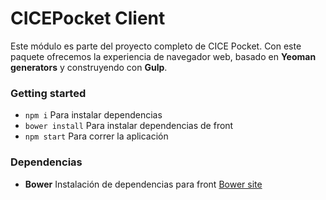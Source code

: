 # CICEPocket Client

Este módulo es parte del proyecto completo de CICE Pocket. 
Con este paquete ofrecemos la experiencia de navegador web, basado en **Yeoman generators** y construyendo con **Gulp**.

### Getting started

- `npm i` Para instalar dependencias
- `bower install` Para instalar dependencias de front
- `npm start` Para correr la aplicación

### Dependencias

- **Bower** Instalación de dependencias para front [Bower site](https://bower.io/)
